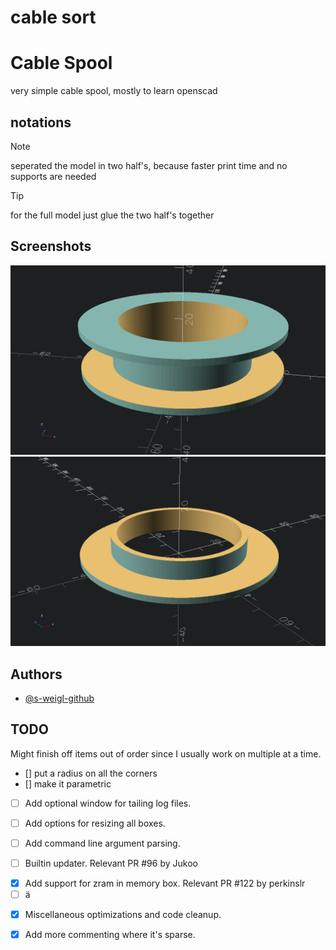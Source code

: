 # cable sort

# Cable Spool

very simple cable spool, mostly to learn openscad


## notations
> [!NOTE]
> seperated the model in two half's, because faster print time and no supports are needed

> [!TIP]
> for the full model just glue the two half's together


## Screenshots
<!-- screenshots created with openscad -->

![App Screenshot](cable_store_13092025.png)
![App Screenshot](cable_store_half_13092025.png)

## Authors

- [@s-weigl-github](https://github.com/s-weigl-github)

## TODO

Might finish off items out of order since I usually work on multiple at a time.

- [] put a radius on all the corners
- [] make it parametric

- [ ] Add optional window for tailing log files.
* [ ] Add options for resizing all boxes.
- [ ] Add command line argument parsing.
+ [ ] Builtin updater. Relevant PR #96 by Jukoo
* [x] Add support for zram in memory box. Relevant PR #122 by perkinslr
* [ ] ä
- [x] Miscellaneous optimizations and code cleanup.
+ [x] Add more commenting where it's sparse.
